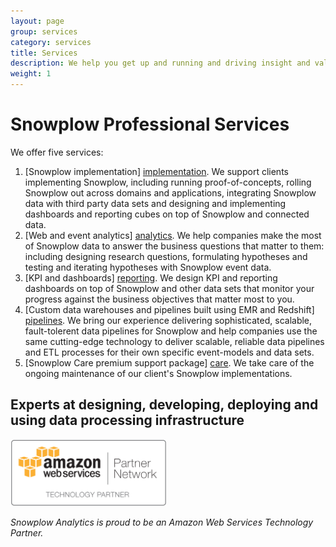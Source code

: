 ```yaml
---
layout: page
group: services
category: services
title: Services
description: We help you get up and running and driving insight and value with Snowplow 
weight: 1
---
```


# Snowplow Professional Services

We offer five services:

1. [Snowplow implementation] [implementation]. We support clients implementing Snowplow, including running proof-of-concepts, rolling Snowplow out across domains and applications, integrating Snowplow data with third party data sets and designing and implementing dashboards and reporting cubes on top of Snowplow and connected data.
2. [Web and event analytics] [analytics]. We help companies make the most of Snowplow data to answer the business questions that matter to them: including designing research questions, formulating hypotheses and testing and iterating hypotheses with Snowplow event data.
3. [KPI and dashboards] [reporting]. We design KPI and reporting dashboards on top of Snowplow and other data sets that monitor your progress against the business objectives that matter most to you.
4. [Custom data warehouses and pipelines built using EMR and Redshift] [pipelines]. We bring our experience delivering sophisticated, scalable, fault-tolerent data pipelines for Snowplow and help companies use the same cutting-edge technology to deliver scalable, reliable data pipelines and ETL processes for their own specific event-models and data sets.
5. [Snowplow Care premium support package] [care]. We take care of the ongoing maintenance of our client's Snowplow implementations.


## Experts at designing, developing, deploying and using data processing infrastructure

<img src="/assets/img/APN_Standard_Technology_Partner.png" title="Amazon Web Services Technology Partner" width="250" />

*Snowplow Analytics is proud to be an Amazon Web Services Technology Partner.*






[analytics]: analytics.html
[reporting]: reporting.html
[implementation]: implementation.html
[custom-dev]: custom-development.html
[rate-card]: rate-card.html
[google-group]: https://groups.google.com/forum/#!forum/snowplow-user
[github-repo]: http://github.com/snowplow/snowplow
[get-in-touch]: /about/index.html 
[care]: snowplow-care.html
[pipelines]: pipelines.html